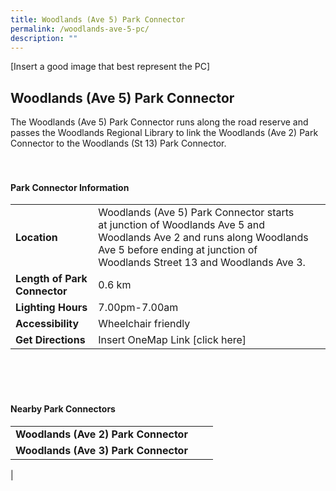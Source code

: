 ```yaml
---
title: Woodlands (Ave 5) Park Connector
permalink: /woodlands-ave-5-pc/
description: ""
---
```

[Insert a good image that best represent the PC]

## Woodlands (Ave 5) Park Connector

The Woodlands (Ave 5) Park Connector runs along the road reserve and passes the Woodlands Regional Library to link the Woodlands (Ave 2) Park Connector to the Woodlands (St 13) Park Connector.
<br>
<br>
<br>

#### Park Connector Information
|  |  |  |
| -------- | -------- | -------- |
| **Location** | Woodlands (Ave 5) Park Connector starts at&nbsp;junction of Woodlands Ave 5 and Woodlands Ave 2&nbsp;and runs along&nbsp;Woodlands Ave 5&nbsp;before ending at&nbsp;junction of Woodlands Street 13 and Woodlands Ave 3. |  |
| **Length of Park Connector** | 0.6 km |  |
| **Lighting Hours** | 7.00pm-7.00am | |
| **Accessibility** | Wheelchair friendly | |
| **Get Directions** | Insert OneMap Link [click here] | |

<br>
<br>
<br>	

#### Nearby Park Connectors
|   |  |  |
| -------- | -------- | -------- |
| **Woodlands (Ave 2) Park Connector** | | |
| **Woodlands (Ave 3) Park Connector** | | |
|